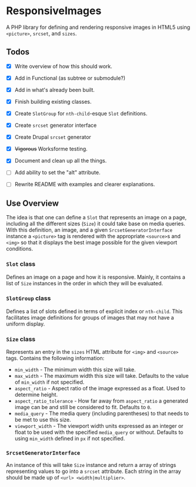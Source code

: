 # ResponsiveImages
A PHP library for defining and rendering responsive images in HTML5 using 
`<picture>`, `srcset`, and `sizes`. 


## Todos

* [x] Write overview of how this should work.
* [x] Add in Functional (as subtree or submodule?)
* [x] Add in what's already been built.
* [x] Finish building existing classes.
* [x] Create `SlotGroup` for `nth-child`-esque `Slot` definitions.
* [x] Create `srcset` generator interface
* [x] Create Drupal `srcset` generator
* [x] ~~Vigorous~~ Worksforme testing.
* [x] Document and clean up all the things.
* [ ] Add ability to set the "alt" attribute.
* [ ] Rewrite README with examples and clearer explanations.


## Use Overview

The idea is that one can define a `Slot` that represents an image on a page, 
including all the different sizes (`Size`) it could take base on media queries. 
With this definition, an image, and a given `SrcsetGeneratorInterface` 
instance a `<picture>` tag is rendered with the appropriate `<source>`s and `<img>` so that it displays the best image possible for the given viewport conditions.

### `Slot` class

Defines an image on a page and how it is responsive. Mainly, it contains a 
list of `Size` instances in the order in which they will be evaluated.

### `SlotGroup` class

Defines a list of slots defined in terms of explicit index or `nth-child`. 
This facilitates image definitions for groups of images that may not have a 
uniform display.

### `Size` class

Represents an entry in the `sizes` HTML attribute for `<img>` and `<source>` 
tags. Contains the following information:

* `min_width` - The minimum width this size will take.
* `max_width` - The maximum width this size will take. Defaults to the value 
of `min_width` if not specified.
* `aspect_ratio` - Aspect ratio of the image expressed as a float. Used to 
determine height.
* `aspect_ratio_tolerance` - How far away from `aspect_ratio` a generated 
image can be and still be considered to fit. Defaults to `0`.
* `media_query` - The media query (including parentheses) to that needs to be
 met to use this size.
* `viewport_width` - The viewport width units expressed as an integer or 
 float to be used with the specified `media_query` or without. Defaults to 
 using `min_width` defined in `px` if not specified.

### `SrcsetGeneratorInterface`

An instance of this will take `Size` instance and return a array of strings 
representing values to go into a `srcset` attribute. Each string in the array
 should be made up of `<url> <width|multiplier>`.
